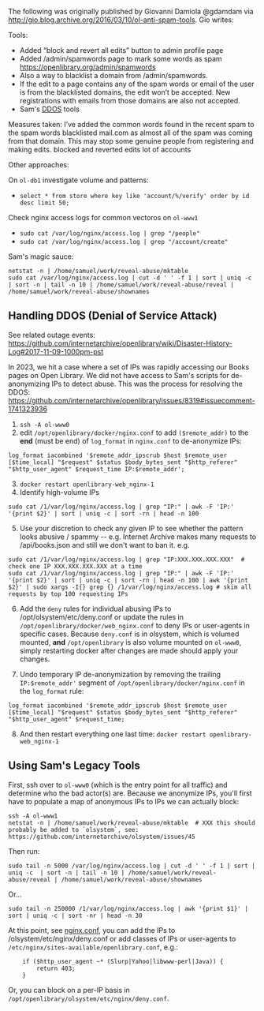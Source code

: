 The following was originally published by Giovanni Damiola @gdamdam via http://gio.blog.archive.org/2016/03/10/ol-anti-spam-tools. Gio writes:

Tools:
* Added “block and revert all edits” button to admin profile page
* Added /admin/spamwords page to mark some words as spam https://openlibrary.org/admin/spamwords
* Also a way to blacklist a domain from /admin/spamwords.
* If the edit to a page contains any of the spam words or email of the user is from the blacklisted domains, the edit won’t be accepted. New registrations with emails from those domains are also not accepted.
* Sam's [DDOS](https://git.archive.org/mek/detect-abuse) tools

Measures taken:
I’ve added the common words found in the recent spam to the spam words blacklisted mail.com as almost all of the spam was coming from that domain. This may stop some genuine people from registering and making edits. blocked and reverted edits lot of accounts

Other approaches:

On `ol-db1` investigate volume and patterns:
- `select * from store where key like 'account/%/verify' order by id desc limit 50;`

Check nginx access logs for common vectoros on `ol-www1`
- `sudo cat /var/log/nginx/access.log | grep "/people"`
- `sudo cat /var/log/nginx/access.log | grep "/account/create"`

Sam's magic sauce:
```
netstat -n | /home/samuel/work/reveal-abuse/mktable
sudo cat /var/log/nginx/access.log | cut -d ' ' -f 1 | sort | uniq -c  | sort -n | tail -n 10 | /home/samuel/work/reveal-abuse/reveal | /home/samuel/work/reveal-abuse/shownames 
```

## Handling DDOS (Denial of Service Attack)

See related outage events: https://github.com/internetarchive/openlibrary/wiki/Disaster-History-Log#2017-11-09-1000pm-pst

In 2023, we hit a case where a set of IPs was rapidly accessing our Books pages on Open Library. We did not have access to Sam's scripts for de-anonymizing IPs to detect abuse. This was the process for resolving the DDOS: https://github.com/internetarchive/openlibrary/issues/8319#issuecomment-1741323936

1. `ssh -A ol-www0`
2. edit `/opt/openlibrary/docker/nginx.conf` to add `($remote_addr)` to the **end** (must be end) of `log_format` in `nginx.conf` to de-anonymize IPs:

```
log_format iacombined '$remote_addr_ipscrub $host $remote_user [$time_local] "$request" $status $body_bytes_sent "$http_referer" "$http_user_agent" $request_time IP:$remote_addr';
```

3. `docker restart openlibrary-web_nginx-1`
4. Identify high-volume IPs

```
sudo cat /1/var/log/nginx/access.log | grep "IP:" | awk -F 'IP:' '{print $2}' | sort | uniq -c | sort -rn | head -n 100
``` 

5. Use your discretion to check any given IP to see whether the pattern looks abusive / spammy -- e.g. Internet Archive makes many requests to /api/books.json and still we don't want to ban it. e.g.

```
sudo cat /1/var/log/nginx/access.log | grep "IP:XXX.XXX.XXX.XXX"  # check one IP XXX.XXX.XXX.XXX at a time
sudo cat /1/var/log/nginx/access.log | grep "IP:" | awk -F 'IP:' '{print $2}' | sort | uniq -c | sort -rn | head -n 100 | awk '{print $2}' | sudo xargs -I{} grep {} /1/var/log/nginx/access.log # skim all requests by top 100 requesting IPs
```

6. Add the `deny` rules for individual abusing IPs to /opt/olsystem/etc/deny.conf or update the rules in `/opt/openlibrary/docker/web_nginx.conf` to deny IPs or user-agents in specific cases. Because `deny.conf` is in olsystem, which is volumed mounted, **and** `/opt/openlibrary` is also volume mounted on `ol-www0`, simply restarting docker after changes are made should apply your changes.

7. Undo temporary IP de-anonymization by removing the trailing `IP:$remote_addr'` segment of `/opt/openlibrary/docker/nginx.conf` in the `log_format` rule:

```
log_format iacombined '$remote_addr_ipscrub $host $remote_user [$time_local] "$request" $status $body_bytes_sent "$http_referer" "$http_user_agent" $request_time;
```

8. And then restart everything one last time: `docker restart openlibrary-web_nginx-1`

## Using Sam's Legacy Tools
 
First, ssh over to `ol-www0` (which is the entry point for all traffic) and determine who the bad actor(s) are. Because we anonymize IPs, you'll first have to populate a map of anonymous IPs to IPs we can actually block:

```
ssh -A ol-www1
netstat -n | /home/samuel/work/reveal-abuse/mktable  # XXX this should probably be added to `olsystem`, see: https://github.com/internetarchive/olsystem/issues/45
```

Then run:

```
sudo tail -n 5000 /var/log/nginx/access.log | cut -d ' ' -f 1 | sort | uniq -c  | sort -n | tail -n 10 | /home/samuel/work/reveal-abuse/reveal | /home/samuel/work/reveal-abuse/shownames
```

Or...

```
sudo tail -n 250000 /1/var/log/nginx/access.log | awk '{print $1}' | sort | uniq -c | sort -nr | head -n 30
```

At this point, see [nginx.conf](https://github.com/internetarchive/openlibrary/blob/6216cda55295ed6477439af2791b20df3bdadd9d/docker/nginx.conf#L44-L45), you can add the IPs to /olsystem/etc/nginx/deny.conf or add classes of IPs or user-agents to `/etc/nginx/sites-available/openlibrary.conf`, e.g.:

```
    if ($http_user_agent ~* (Slurp|Yahoo|libwww-perl|Java)) {
        return 403;
    }
```

Or, you can block on a per-IP basis in `/opt/openlibrary/olsystem/etc/nginx/deny.conf`.

